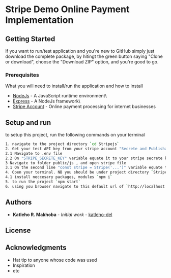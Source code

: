 # Stripe Demo Online Payment Implementation


## Getting Started

 If you want to run/test application and you're new to GitHub simply just download the complete package, by hitingt the green button saying "Clone or download", choose the "Download ZIP" option, and you're good to go.

### Prerequisites

What you will need to install/run the application and how to install 

* [NodeJs](https://nodejs.org/en/) - A JavaScript runtime environment\
* [Express](https://expressjs.com/) - A NodeJs framework\
* [Stripe Account](https://stripe.com/) - Online payment processing for internet businesses



## Setup and run
to setup this project, run the following commands on your terminal
```bash
1. navigate to the project directory `cd Stripejs`
2. Get your test API key from your stripe account "Secrete and Publishable keys"
2.1 Navigate to .env file
2.2 On "STRIPE_SECRETE_KEY" variable equate it to your stripe secrete key
3 Navigate to folder public/js , and open stripe file
3.1 On the second line "const stripe = Stripe('...')" variable equate the ('...') to your stripe publishable key
4. Open your terminal. NB you should be under project directory `Stripejs`
4.1 install neccesary packages, modules `npm i`
5. to run the project `npm start`
6. using you browser navigate to this default url of `http://localhost:3000/checkout` to start testing
```

## Authors

* **Katleho R. Makhoba** - *Initial work* - [katleho-del](https://github.com/katleho-del)


## License


## Acknowledgments

* Hat tip to anyone whose code was used
* Inspiration
* etc
